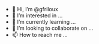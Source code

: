 - 👋 Hi, I’m @gfriloux
- 👀 I’m interested in ...
- 🌱 I’m currently learning ...
- 💞️ I’m looking to collaborate on ...
- 📫 How to reach me ...

<!---
gfriloux/gfriloux is a ✨ special ✨ repository because its `README.md` (this file) appears on your GitHub profile.
You can click the Preview link to take a look at your changes.
--->
